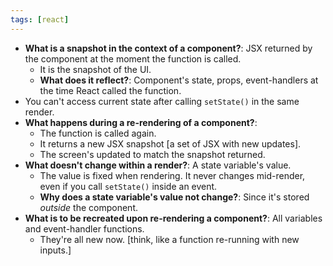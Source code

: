 ```yaml
---
tags: [react]
---
```

- **What is a snapshot in the context of a component?**: JSX returned by the component at the moment the function is called.
	- It is the snapshot of the UI.
	- **What does it reflect?**: Component's state, props, event-handlers at the time React called the function.
- You can't access current state after calling `setState()` in the same render.
- **What happens during a re-rendering of a component?**:
	- The function is called again.
	- It returns a new JSX snapshot [a set of JSX with new updates].
	- The screen's updated to match the snapshot returned.
- **What doesn't change within a render?**: A state variable's value.
	- The value is fixed when rendering. It never changes mid-render, even if you call `setState()` inside an event.
	- **Why does a state variable's value not change?**: Since it's stored *outside* the component.
- **What is to be recreated upon re-rendering a component?**: All variables and event-handler functions.
	- They're all new now. [think, like a function re-running with new inputs.]